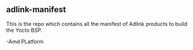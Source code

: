 ## adlink-manifest

This is the repo which contains all the manifest of Adlink products to build the Yocto BSP.

-Amd PLatform

